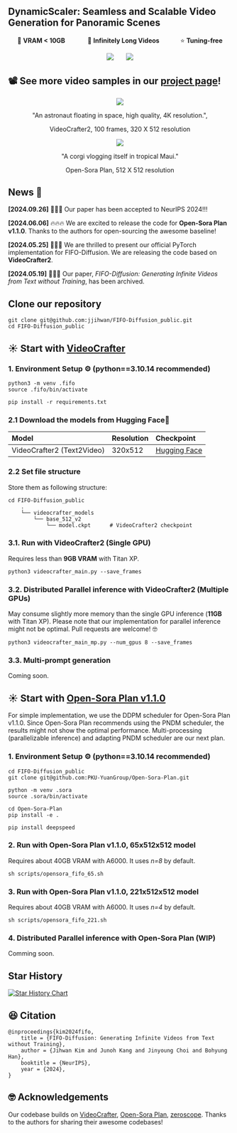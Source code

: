 ## DynamicScaler: Seamless and Scalable Video Generation for Panoramic Scenes
<div align="center">

<p>
💾 <b> VRAM < 10GB </b> &nbsp;&nbsp;&nbsp;&nbsp;&nbsp;&nbsp;&nbsp;&nbsp;&nbsp;&nbsp;&nbsp;
🚀 <b> Infinitely Long Videos</b> &nbsp;&nbsp;&nbsp;&nbsp;&nbsp;&nbsp;&nbsp;&nbsp;&nbsp;&nbsp;
⭐️ <b> Tuning-free</b>
</p>

<a href="https://arxiv.org/pdf/2412.11100"><img src='https://img.shields.io/badge/arXiv-red'></a> &nbsp;&nbsp;&nbsp;&nbsp;&nbsp;
<a href="https://jjihwan.github.io/projects/FIFO-Diffusion"><img src='https://img.shields.io/badge/Project-Page-Green'></a>

</div>

## 📽️ See more video samples in our <a href="https://jjihwan.github.io/projects/FIFO-Diffusion"> project page</a>!
<div align="center">

<img src="https://github.com/jjihwan/FIFO-Diffusion_public/assets/63445348/aafafa52-5ddf-4093-9d29-681fe469e447">

"An astronaut floating in space, high quality, 4K resolution.", 

VideoCrafter2, 100 frames, 320 X 512 resolution

<img src="assets/opensora_fifo.gif">

"A corgi vlogging itself in tropical Maui."

Open-Sora Plan, 512 X 512 resolution


</div>


## News 📰
**[2024.09.26]** 👏👏👏 Our paper has been accepted to NeurIPS 2024!!!

**[2024.06.06]** 🔥🔥🔥 We are excited to release the code for **Open-Sora Plan v1.1.0**. Thanks to the authors for open-sourcing the awesome baseline!

**[2024.05.25]** 🥳🥳🥳 We are thrilled to present our official PyTorch implementation for FIFO-Diffusion. We are releasing the code based on **VideoCrafter2**.

**[2024.05.19]** 🚀🚀🚀 Our paper, *FIFO-Diffusion: Generating Infinite Videos from Text without Training*, has been archived.

## Clone our repository
```
git clone git@github.com:jjihwan/FIFO-Diffusion_public.git
cd FIFO-Diffusion_public
```

## ☀️ Start with <a href="https://github.com/AILab-CVC/VideoCrafter">VideoCrafter</a>

### 1. Environment Setup ⚙️ (python==3.10.14 recommended)
```
python3 -m venv .fifo
source .fifo/bin/activate

pip install -r requirements.txt
```

### 2.1 Download the models from Hugging Face🤗
|Model|Resolution|Checkpoint
|:----|:---------|:---------
|VideoCrafter2 (Text2Video)|320x512|[Hugging Face](https://huggingface.co/VideoCrafter/VideoCrafter2/blob/main/model.ckpt)

### 2.2 Set file structure
Store them as following structure:
```
cd FIFO-Diffusion_public
    .
    └── videocrafter_models
        └── base_512_v2
            └── model.ckpt      # VideoCrafter2 checkpoint
```

### 3.1. Run with VideoCrafter2 (Single GPU)
Requires less than **9GB VRAM** with Titan XP.
```
python3 videocrafter_main.py --save_frames
```

### 3.2. Distributed Parallel inference with VideoCrafter2 (Multiple GPUs)
May consume slightly more memory than the single GPU inference (**11GB** with Titan XP).
Please note that our implementation for parallel inference might not be optimal.
Pull requests are welcome! 🤓

```
python3 videocrafter_main_mp.py --num_gpus 8 --save_frames
```

### 3.3. Multi-prompt generation
Coming soon.

## ☀️ Start with <a href="https://github.com/PKU-YuanGroup/Open-Sora-Plan">Open-Sora Plan v1.1.0</a>
For simple implementation, we use the DDPM scheduler for Open-Sora Plan v1.1.0.
Since Open-Sora Plan recommends using the PNDM scheduler, the results might not show the optimal performance.
Multi-processing (parallelizable inference) and adapting PNDM scheduler are our next plan.

### 1. Environment Setup ⚙️ (python==3.10.14 recommended)
```
cd FIFO-Diffusion_public
git clone git@github.com:PKU-YuanGroup/Open-Sora-Plan.git

python -m venv .sora
source .sora/bin/activate

cd Open-Sora-Plan
pip install -e .

pip install deepspeed
```

### 2. Run with Open-Sora Plan v1.1.0, 65x512x512 model
Requires about 40GB VRAM with A6000.
It uses *n=8* by default.
```
sh scripts/opensora_fifo_65.sh
```

### 3. Run with Open-Sora Plan v1.1.0, 221x512x512 model
Requires about 40GB VRAM with A6000.
It uses *n=4* by default.
```
sh scripts/opensora_fifo_221.sh
```

### 4. Distributed Parallel inference with Open-Sora Plan (WIP)
Comming soon.


## Star History

[![Star History Chart](https://api.star-history.com/svg?repos=jjihwan/FIFO-Diffusion_public&type=Date)](https://star-history.com/#jjihwan/FIFO-Diffusion_public&Date)

## 😆 Citation
```
@inproceedings{kim2024fifo,
	title = {FIFO-Diffusion: Generating Infinite Videos from Text without Training},
	author = {Jihwan Kim and Junoh Kang and Jinyoung Choi and Bohyung Han},
	booktitle = {NeurIPS},
	year = {2024},
}
```


## 🤓 Acknowledgements
Our codebase builds on [VideoCrafter](https://github.com/AILab-CVC/VideoCrafter), [Open-Sora Plan](https://github.com/PKU-YuanGroup/Open-Sora-Plan), [zeroscope](https://huggingface.co/cerspense/zeroscope_v2_576w). 
Thanks to the authors for sharing their awesome codebases!
